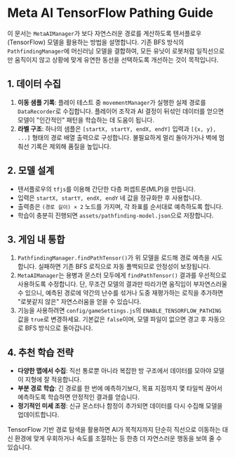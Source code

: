 # Meta AI TensorFlow Pathing Guide

이 문서는 `MetaAIManager`가 보다 자연스러운 경로를 계산하도록 텐서플로우(TensorFlow)
모델을 활용하는 방법을 설명합니다. 기존 BFS 방식의 `PathfindingManager`에 머신러닝
모델을 결합하여, 모든 유닛이 로봇처럼 일직선으로만 움직이지 않고 상황에 맞게 유연한
동선을 선택하도록 개선하는 것이 목적입니다.

## 1. 데이터 수집

1. **이동 샘플 기록**: 플레이 테스트 중 `movementManager`가 실행한 실제 경로를
   `DataRecorder`로 수집합니다. 플레이어 조작과 AI 결정이 뒤섞인 데이터를 얻으면
   모델이 "인간적인" 패턴을 학습하는 데 도움이 됩니다.
2. **라벨 구조**: 하나의 샘플은 `[startX, startY, endX, endY]` 입력과 `[{x, y}, ...]`
   형태의 경로 배열 출력으로 구성합니다. 불필요하게 멀리 돌아가거나 벽에 멈춰선
   기록은 제외해 품질을 높입니다.

## 2. 모델 설계

- 텐서플로우의 `tfjs`를 이용해 간단한 다층 퍼셉트론(MLP)을 만듭니다.
- 입력은 `startX, startY, endX, endY` 네 값을 정규화한 후 사용합니다.
- 출력층은 `(경로 길이) × 2` 노드를 가지며, 각 좌표를 순서대로 예측하도록 합니다.
- 학습이 충분히 진행되면 `assets/pathfinding-model.json`으로 저장합니다.

## 3. 게임 내 통합

1. `PathfindingManager.findPathTensor()`가 위 모델을 로드해 경로 예측을 시도합니다.
   실패하면 기존 BFS 로직으로 자동 폴백되므로 안정성이 보장됩니다.
2. `MetaAIManager`는 용병과 몬스터 모두에게 `findPathTensor()` 결과를 우선적으로
   사용하도록 수정합니다. 단, 무조건 모델의 결과만 따라가면 움직임이 부자연스러울
   수 있으니, 예측된 경로에 약간의 난수를 섞거나 도중 재평가하는 로직을 추가하면
   "로봇같지 않은" 자연스러움을 얻을 수 있습니다.
3. 기능을 사용하려면 `config/gameSettings.js`의 `ENABLE_TENSORFLOW_PATHING` 값을
   `true`로 변경하세요. 기본값은 `false`이며, 모델 파일이 없으면 경고 후 자동으로
   BFS 방식으로 돌아갑니다.

## 4. 추천 학습 전략

- **다양한 맵에서 수집**: 직선 통로뿐 아니라 복잡한 방 구조에서 데이터를 모아야
  모델이 지형에 잘 적응합니다.
- **부분 경로 학습**: 긴 경로를 한 번에 예측하기보다, 목표 지점까지 몇 타일씩
  끊어서 예측하도록 학습하면 안정적인 결과를 얻습니다.
- **정기적인 미세 조정**: 신규 몬스터나 함정이 추가되면 데이터를 다시 수집해
  모델을 업데이트합니다.

TensorFlow 기반 경로 탐색을 활용하면 AI가 목적지까지 단순히 직선으로 이동하는 대신
환경에 맞게 우회하거나 속도를 조절하는 등 한층 더 자연스러운 행동을 보여 줄 수
있습니다.
